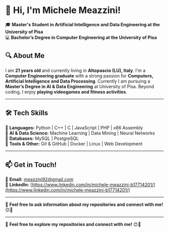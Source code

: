 # 👋 Hi, I'm Michele Meazzini!  

🎓 **Master's Student in Artificial Intelligence and Data Engineering at the University of Pisa**  
💻 **Bachelor’s Degree in Computer Engineering at the University of Pisa**  

## 🔍 About Me  
I am **21 years old** and currently living in **Altopascio (LU), Italy**. I'm a **Computer Engineering graduate** with a strong passion for **Computers, Artificial Intelligence and Data Processing**.
Currently I am pursuing a **Master’s Degree in AI & Data Engineering** at University of Pisa.
Beyond coding, I enjoy **playing videogames and fitness activities**.  

---

## 🛠️ Tech Skills  
🔹 **Languages:** Python | C++ | C | JavaScript | PHP | x86 Assembly  
🔹 **AI & Data Science:** Machine Learning | Data Mining | Neural Networks  
🔹 **Databases:** MySQL | PostgreSQL  
🔹 **Tools & Other:** Git & GitHub | Docker | Linux | Web Development  

---

## 📫 Get in Touch!  
📩 **Email:** [meazzini92@gmail.com](mailto:meazzini92@gmail.com)  
🔗 **LinkedIn:** [https://www.linkedin.com/in/michele-meazzini-b17714201/](https://www.linkedin.com/in/michele-meazzini-b17714201/)

---

🔹 **Feel free to ask information about my repositories and connect with me!** 😊🚀

---

🔹 **Feel free to explore my repositories and connect with me!** 😊🚀
